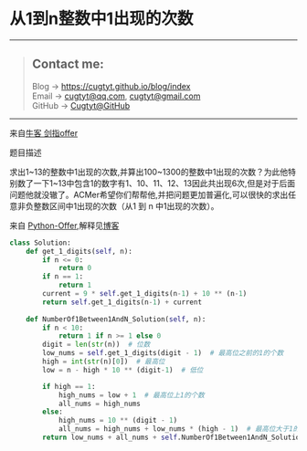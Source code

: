 # 从1到n整数中1出现的次数

---
> ## Contact me:
> Blog -> <https://cugtyt.github.io/blog/index>  
> Email -> <cugtyt@qq.com>, <cugtyt@gmail.com>  
> GitHub -> [Cugtyt@GitHub](https://github.com/Cugtyt)

---

来自[牛客 剑指offer](https://www.nowcoder.com/)

题目描述

求出1~13的整数中1出现的次数,并算出100~1300的整数中1出现的次数？为此他特别数了一下1~13中包含1的数字有1、10、11、12、13因此共出现6次,但是对于后面问题他就没辙了。ACMer希望你们帮帮他,并把问题更加普遍化,可以很快的求出任意非负整数区间中1出现的次数（从1 到 n 中1出现的次数）。

来自 [Python-Offer](https://github.com/JushuangQiao/Python-Offer/tree/master/fifth/second#%E9%9D%A2%E8%AF%95%E9%A2%9832-%E4%BB%8E1%E5%88%B0n%E6%95%B4%E6%95%B0%E4%B8%AD1%E5%87%BA%E7%8E%B0%E7%9A%84%E6%AC%A1%E6%95%B0),解释见[博客](https://www.cnblogs.com/qiaojushuang/p/7780445.html)

``` python 2
class Solution:
    def get_1_digits(self, n):
        if n <= 0:
            return 0
        if n == 1:
            return 1
        current = 9 * self.get_1_digits(n-1) + 10 ** (n-1)
        return self.get_1_digits(n-1) + current
    
    def NumberOf1Between1AndN_Solution(self, n):
        if n < 10:
            return 1 if n >= 1 else 0
        digit = len(str(n))  # 位数
        low_nums = self.get_1_digits(digit - 1)  # 最高位之前的1的个数
        high = int(str(n)[0])  # 最高位
        low = n - high * 10 ** (digit-1)  # 低位

        if high == 1:
            high_nums = low + 1  # 最高位上1的个数
            all_nums = high_nums
        else:
            high_nums = 10 ** (digit - 1)
            all_nums = high_nums + low_nums * (high - 1)  # 最高位大于1的话，统计每个多位数后面包含的1
        return low_nums + all_nums + self.NumberOf1Between1AndN_Solution(low)
```
